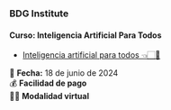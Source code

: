 ### BDG Institute

#### Curso: Inteligencia Artificial Para Todos
* [Inteligencia artificial para todos 👈🏻💛](https://bdginstitute.edu.co/inteligencia-artificial-para-todos/)
  
📅 **Fecha:** 18 de junio de 2024  <br>
💰 **Facilidad de pago** <br>
👩‍💻 **Modalidad virtual** <br>



